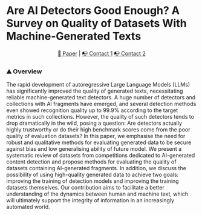 # Are AI Detectors Good Enough? A Survey on Quality of Datasets With Machine-Generated Texts
<p align="center">
  <a href="https://arxiv.org/abs/2410.14677"> 📃 Paper</a> |  
  <a href="gritsai@advacheck.com"> 📭 Contact 1</a> 
  <a href="voznyuk@advacheck.com"> 📭 Contact 2</a> 
</p>


### :mountain: Overview

The rapid development of autoregressive Large Language Models (LLMs) has significantly improved the quality of generated texts, necessitating reliable machine-generated text detectors. A huge number of detectors and collections with AI fragments have emerged, and several detection methods even showed recognition quality up to 99.9% according to the target metrics in such collections. However, the quality of such detectors tends to drop dramatically in the wild, posing a question: Are detectors actually highly trustworthy or do their high benchmark scores come from the poor quality of evaluation datasets? In this paper, we emphasise the need for robust and qualitative methods for evaluating generated data to be secure against bias and low generalising ability of future model. We present a systematic review of datasets from competitions dedicated to AI-generated content detection and propose methods for evaluating the quality of datasets containing AI-generated fragments. In addition, we discuss the possibility of using high-quality generated data to achieve two goals: improving the training of detection models and improving the training datasets themselves. Our contribution aims to facilitate a better understanding of the dynamics between human and machine text, which will ultimately support the integrity of information in an increasingly automated world.

